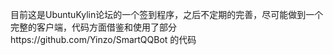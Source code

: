 目前这是UbuntuKylin论坛的一个签到程序，之后不定期的完善，尽可能做到一个完整的客户端，代码方面借鉴和使用了部分https://github.com/Yinzo/SmartQQBot 的代码
